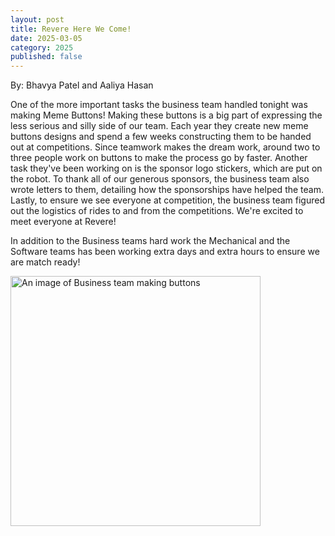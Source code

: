 ```yaml
---
layout: post
title: Revere Here We Come!
date: 2025-03-05
category: 2025
published: false
---
```

By: Bhavya Patel and Aaliya Hasan

One of the more important tasks the business team handled tonight was making Meme Buttons! Making these buttons is a big part of expressing the less serious and silly side of our team. Each year they create new meme buttons designs and spend a few weeks constructing them to be handed out at competitions. Since teamwork makes the dream work, around two to three people work on buttons to make the process go by faster. Another task they've been working on is the sponsor logo stickers, which are put on the robot. To thank all of our generous sponsors, the business team also wrote letters to them, detailing how the sponsorships have helped the team. Lastly, to ensure we see everyone at competition, the business team figured out the logistics of rides to and from the competitions. We're excited to meet everyone at Revere!

In addition to the Business teams hard work the Mechanical and the Software teams has been working extra days and extra hours to ensure we are match ready!

<img class="img-responsive" src="https://drive.google.com/thumbnail?id=1NWjBRVsHp3540lm1ZgZFlFm__YxOXNrd&sz=w1000" data-fancybox alt="An image of Business team making buttons" width="400" />


